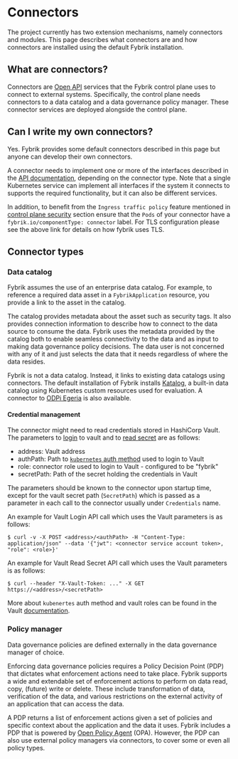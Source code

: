 # Connectors

The project currently has two extension mechanisms, namely connectors and modules.
This page describes what connectors are and how connectors are installed using the default Fybrik installation.

## What are connectors?

Connectors are [Open API](https://www.openapis.org/) services that the Fybrik control plane uses to connect to external systems. Specifically, the control plane needs connectors to a data catalog and a data governance policy manager. These connector services are deployed alongside the control plane.

## Can I write my own connectors?

Yes. Fybrik provides some default connectors described in this page but anyone can develop their own connectors.

A connector needs to implement one or more of the interfaces described in the [API documentation](../reference/connectors-datacatalog/README.md), depending on the connector type. Note that a single Kubernetes service can implement all interfaces if the system it connects to supports the required functionality, but it can also be different services.

In addition, to benefit from the `Ingress traffic policy` feature mentioned in [control plane security](../tasks/control-plane-security.md) section ensure that the `Pods` of your connector have a `fybrik.io/componentType: connector` label.
For TLS configuration please see the above link for details on how fybrik uses TLS.

## Connector types

### Data catalog

Fybrik assumes the use of an enterprise data catalog. For example, to reference a required data asset in a `FybrikApplication` resource, you provide a link to the asset in the catalog.

The catalog provides metadata about the asset such as security tags. It also provides connection information to describe how to connect to the data source to consume the data. Fybrik uses the metadata provided by the catalog both to enable seamless connectivity to the data and as input to making data governance policy decisions. The data user is not concerned with any of it and just selects the data that it needs regardless of where the data resides.

Fybrik is not a data catalog. Instead, it links to existing data catalogs using connectors.
The default installation of Fybrik installs [Katalog](../reference/katalog.md), a built-in data catalog using Kubernetes custom resources used for evaluation. A connector to [ODPi Egeria](https://www.odpi.org/projects/egeria) is also available.

#### Credential management

The connector might need to read credentials stored in HashiCorp Vault. The parameters to [login](https://www.vaultproject.io/api-docs/auth/kubernetes#login) to vault and to [read secret](https://www.vaultproject.io/api/secret/kv/kv-v1#read-secret) are as follows:

* address: Vault address
* authPath: Path to [`kubernetes` auth method](https://www.vaultproject.io/docs/auth/kubernetes) used to login to Vault
* role: connector role used to login to Vault - configured to be "fybrik"
* secretPath: Path of the secret holding the credentials in Vault

The parameters should be known to the connector upon startup time, except for the vault secret path (`SecretPath`) which is passed as a parameter in each call to the connector usually under `Credentials` name.

An example for Vault Login API call which uses the Vault parameters is as follows:

```
$ curl -v -X POST <address>/<authPath> -H "Content-Type: application/json" --data '{"jwt": <connector service account token>, "role": <role>}'
```

An example for Vault Read Secret API call which uses the Vault parameters is as follows:

```
$ curl --header "X-Vault-Token: ..." -X GET https://<address>/<secretPath>
```

More about `kubenertes` auth method and vault roles can be found in the Vault [documentation](https://www.vaultproject.io/docs/auth/kubernetes).

### Policy manager

Data governance policies are defined externally in the data governance manager of choice. 

Enforcing data governance policies requires a Policy Decision Point (PDP) that dictates what enforcement actions need to take place.
Fybrik supports a wide and extendable set of enforcement actions to perform on data read, copy, (future) write or delete. These include transformation of data, verification of the data, and various restrictions on the external activity of an application that can access the data.

A PDP returns a list of enforcement actions given a set of policies and specific context about the application and the data it uses. 
Fybrik includes a PDP that is powered by [Open Policy Agent](https://www.openpolicyagent.org/) (OPA). However, the PDP can also use external policy managers via connectors, to cover some or even all policy types. 


